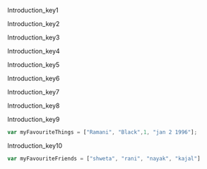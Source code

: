 Introduction_key1


Introduction_key2


Introduction_key3



Introduction_key4



Introduction_key5



Introduction_key6


Introduction_key7



Introduction_key8



Introduction_key9


```javascript
var myFavouriteThings = ["Ramani", "Black",1, "jan 2 1996"];
```

Introduction_key10


```javascript
var myFavouriteFriends = ["shweta", "rani", "nayak", "kajal"]
```